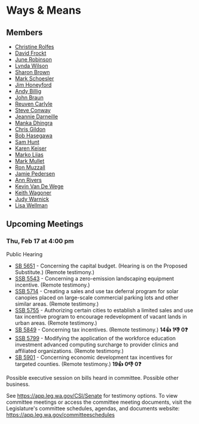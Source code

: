 # Ways & Means
## Members
* [Christine Rolfes](/person/leg/christine.rolfes.md)
* [David Frockt](/person/leg/david.frockt.md)
* [June Robinson](/person/leg/june.robinson.md)
* [Lynda Wilson](/person/leg/lynda.wilson.md)
* [Sharon Brown](/person/leg/sharon.brown.md)
* [Mark Schoesler](/person/leg/mark.schoesler.md)
* [Jim Honeyford](/person/leg/jim.honeyford.md)
* [Andy Billig](/person/leg/andy.billig.md)
* [John Braun](/person/leg/john.braun.md)
* [Reuven Carlyle](/person/leg/reuven.carlyle.md)
* [Steve Conway](/person/leg/steve.conway.md)
* [Jeannie Darneille](/person/leg/darneill_je.md)
* [Manka Dhingra](/person/leg/manka.dhingra.md)
* [Chris Gildon](/person/leg/gildon_ch.md)
* [Bob Hasegawa](/person/leg/bob.hasegawa.md)
* [Sam Hunt](/person/leg/sam.hunt.md)
* [Karen Keiser](/person/leg/karen.keiser.md)
* [Marko Liias](/person/leg/marko.liias.md)
* [Mark Mullet](/person/leg/mark.mullet.md)
* [Ron Muzzall](/person/leg/muzzall_ro.md)
* [Jamie Pedersen](/person/leg/jamie.pedersen.md)
* [Ann Rivers](/person/leg/ann.rivers.md)
* [Kevin Van De Wege](/person/leg/kevin.vandewege.md)
* [Keith Wagoner](/person/leg/keith.wagoner.md)
* [Judy Warnick](/person/leg/judith.warnick.md)
* [Lisa Wellman](/person/leg/lisa.wellman.md)
## Upcoming Meetings
### Thu, Feb 17 at 4:00 pm
Public Hearing
* [SB 5651](/bill/2021-22/sb/5651/) - Concerning the capital budget. (Hearing is on the Proposed Substitute.) (Remote testimony.)
* [SSB 5543](/bill/2021-22/sb/5543/) - Concerning a zero-emission landscaping equipment incentive. (Remote testimony.)
* [SSB 5714](/bill/2021-22/sb/5714/) - Creating a sales and use tax deferral program for solar canopies placed on large-scale commercial parking lots and other similar areas. (Remote testimony.)
* [SSB 5755](/bill/2021-22/sb/5755/) - Authorizing certain cities to establish a limited sales and use tax incentive program to encourage redevelopment of vacant lands in urban areas. (Remote testimony.)
* [SB 5849](/bill/2021-22/sb/5849/) - Concerning tax incentives. (Remote testimony.) **14👍** **1👎** **0❓**
* [SSB 5799](/bill/2021-22/sb/5799/) - Modifying the application of the workforce education investment advanced computing surcharge to provider clinics and affiliated organizations. (Remote testimony.)
* [SB 5901](/bill/2021-22/sb/5901/) - Concerning economic development tax incentives for targeted counties. (Remote testimony.) **19👍** **0👎** **0❓**

Possible executive session on bills heard in committee. Possible other business.

See https://app.leg.wa.gov/CSI/Senate for testimony options. To view committee meetings or access the committee meeting documents, visit the Legislature's committee schedules, agendas, and documents website:  https://app.leg.wa.gov/committeeschedules

